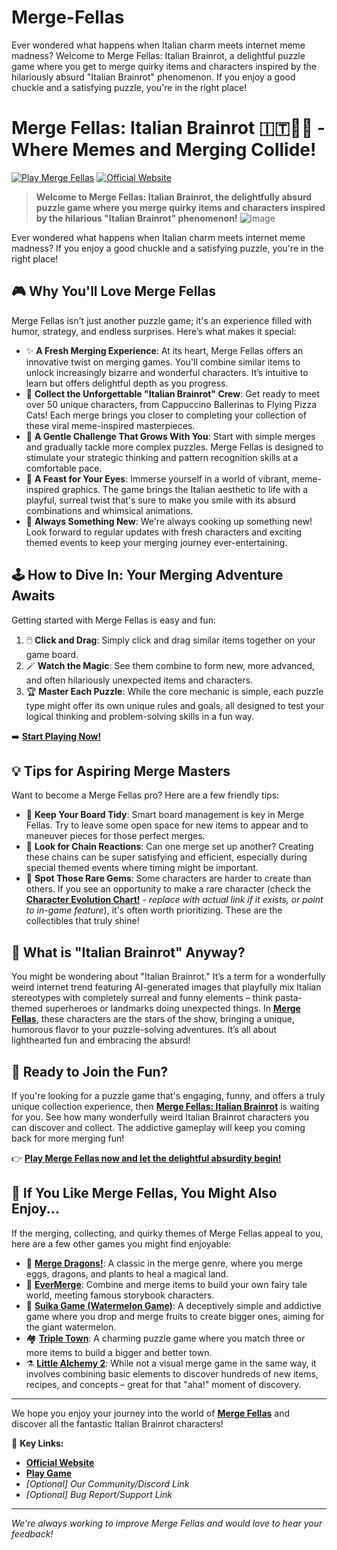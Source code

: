 # Merge-Fellas
Ever wondered what happens when Italian charm meets internet meme madness? Welcome to Merge Fellas: Italian Brainrot, a delightful puzzle game where you get to merge quirky items and characters inspired by the hilariously absurd "Italian Brainrot" phenomenon. If you enjoy a good chuckle and a satisfying puzzle, you're in the right place!


# Merge Fellas: Italian Brainrot 🇮🇹🧩😂 - Where Memes and Merging Collide!

[![Play Merge Fellas](https://img.shields.io/badge/Play%20Now!-Merge%20Fellas-brightgreen?style=for-the-badge&logo=gamejolt)](https://merge-fellas.org/)
[![Official Website](https://img.shields.io/badge/Visit%20Website-merge--fellas.org-blue?style=for-the-badge&logo=google-chrome)](https://merge-fellas.org/)

> **Welcome to Merge Fellas: Italian Brainrot, the delightfully absurd puzzle game where you merge quirky items and characters inspired by the hilarious "Italian Brainrot" phenomenon!**
> ![image](https://github.com/user-attachments/assets/dcca6c5c-5e78-4f09-98a3-7ce806e27b34)


Ever wondered what happens when Italian charm meets internet meme madness? If you enjoy a good chuckle and a satisfying puzzle, you're in the right place!

<!-- Consider embedding a gameplay GIF or an eye-catching screenshot here -->
<!-- Example: <p align="center"><img src="URL_TO_YOUR_GAMEPLAY_GIF_OR_SCREENSHOT" width="600"></p> -->

## 🎮 Why You'll Love Merge Fellas

Merge Fellas isn't just another puzzle game; it's an experience filled with humor, strategy, and endless surprises. Here’s what makes it special:

*   ✨ **A Fresh Merging Experience**: At its heart, Merge Fellas offers an innovative twist on merging games. You'll combine similar items to unlock increasingly bizarre and wonderful characters. It’s intuitive to learn but offers delightful depth as you progress.
*   🤪 **Collect the Unforgettable "Italian Brainrot" Crew**: Get ready to meet over 50 unique characters, from Cappuccino Ballerinas to Flying Pizza Cats! Each merge brings you closer to completing your collection of these viral meme-inspired masterpieces.
*   🧠 **A Gentle Challenge That Grows With You**: Start with simple merges and gradually tackle more complex puzzles. Merge Fellas is designed to stimulate your strategic thinking and pattern recognition skills at a comfortable pace.
*   🎨 **A Feast for Your Eyes**: Immerse yourself in a world of vibrant, meme-inspired graphics. The game brings the Italian aesthetic to life with a playful, surreal twist that's sure to make you smile with its absurd combinations and whimsical animations.
*   🚀 **Always Something New**: We're always cooking up something new! Look forward to regular updates with fresh characters and exciting themed events to keep your merging journey ever-entertaining.

## 🕹️ How to Dive In: Your Merging Adventure Awaits

Getting started with Merge Fellas is easy and fun:

1.  🖱️ **Click and Drag**: Simply click and drag similar items together on your game board.
2.  🪄 **Watch the Magic**: See them combine to form new, more advanced, and often hilariously unexpected items and characters.
3.  🏆 **Master Each Puzzle**: While the core mechanic is simple, each puzzle type might offer its own unique rules and goals, all designed to test your logical thinking and problem-solving skills in a fun way.

➡️ **[Start Playing Now!](https://merge-fellas.org/)**

## 💡 Tips for Aspiring Merge Masters

Want to become a Merge Fellas pro? Here are a few friendly tips:

*   🧹 **Keep Your Board Tidy**: Smart board management is key in Merge Fellas. Try to leave some open space for new items to appear and to maneuver pieces for those perfect merges.
*   🔗 **Look for Chain Reactions**: Can one merge set up another? Creating these chains can be super satisfying and efficient, especially during special themed events where timing might be important.
*   💎 **Spot Those Rare Gems**: Some characters are harder to create than others. If you see an opportunity to make a rare character (check the **[Character Evolution Chart!](https://merge-fellas.org/character-evolution-chart)** - *replace with actual link if it exists, or point to in-game feature*), it's often worth prioritizing. These are the collectibles that truly shine!

## 🤔 What is "Italian Brainrot" Anyway?

You might be wondering about "Italian Brainrot." It’s a term for a wonderfully weird internet trend featuring AI-generated images that playfully mix Italian stereotypes with completely surreal and funny elements – think pasta-themed superheroes or landmarks doing unexpected things. In **[Merge Fellas](https://merge-fellas.org/)**, these characters are the stars of the show, bringing a unique, humorous flavor to your puzzle-solving adventures. It’s all about lighthearted fun and embracing the absurd!

## 🎉 Ready to Join the Fun?

If you're looking for a puzzle game that's engaging, funny, and offers a truly unique collection experience, then **[Merge Fellas: Italian Brainrot](https://merge-fellas.org/)** is waiting for you. See how many wonderfully weird Italian Brainrot characters you can discover and collect. The addictive gameplay will keep you coming back for more merging fun!

👉 **[Play Merge Fellas now and let the delightful absurdity begin!](https://merge-fellas.org/)**

## 🌟 If You Like Merge Fellas, You Might Also Enjoy...

If the merging, collecting, and quirky themes of Merge Fellas appeal to you, here are a few other games you might find enjoyable:

*   🐉 **[Merge Dragons!](https://gram.gs/gramgs/links.html?g=merge-dragons&c=US)**: A classic in the merge genre, where you merge eggs, dragons, and plants to heal a magical land.
*   🧚 **[EverMerge](https://www.bigfishgames.com/us/en/game/evermerge.html)**: Combine and merge items to build your own fairy tale world, meeting famous storybook characters.
*   🍉 **[Suika Game (Watermelon Game)](https://www.nintendo.com/us/store/products/suika-game-switch/)**: A deceptively simple and addictive game where you drop and merge fruits to create bigger ones, aiming for the giant watermelon.
*   🏘️ **[Triple Town](https://spryfox.com/our-games/tripletown/)**: A charming puzzle game where you match three or more items to build a bigger and better town.
*   ⚗️ **[Little Alchemy 2](https://littlealchemy2.com/)**: While not a visual merge game in the same way, it involves combining basic elements to discover hundreds of new items, recipes, and concepts – great for that "aha!" moment of discovery.

---

We hope you enjoy your journey into the world of **[Merge Fellas](https://merge-fellas.org/)** and discover all the fantastic Italian Brainrot characters!

🔗 **Key Links:**
*   **[Official Website](https://merge-fellas.org/)**
*   **[Play Game](https://merge-fellas.org/)**
*   *[Optional] Our Community/Discord Link*
*   *[Optional] Bug Report/Support Link*

---

*We're always working to improve Merge Fellas and would love to hear your feedback!*
